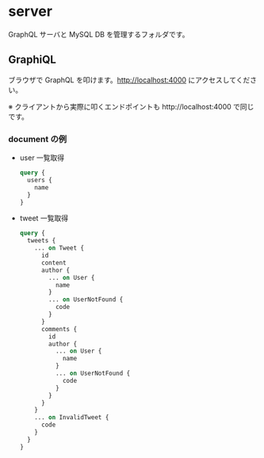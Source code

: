 # server

GraphQL サーバと MySQL DB を管理するフォルダです。

## GraphiQL

ブラウザで GraphQL を叩けます。[http://localhost:4000](http://localhost:4000) にアクセスしてください。

※ クライアントから実際に叩くエンドポイントも http://localhost:4000 で同じです。

### document の例

- user 一覧取得

  ```graphql
  query {
    users {
      name
    }
  }
  ```

- tweet 一覧取得
  ```graphql
  query {
    tweets {
      ... on Tweet {
        id
        content
        author {
          ... on User {
            name
          }
          ... on UserNotFound {
            code
          }
        }
        comments {
          id
          author {
            ... on User {
              name
            }
            ... on UserNotFound {
              code
            }
          }
        }
      }
      ... on InvalidTweet {
        code
      }
    }
  }
  ```
